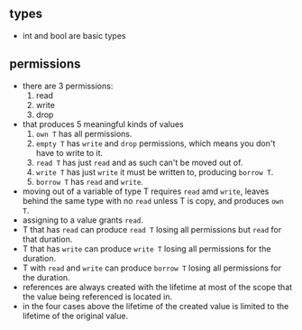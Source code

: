 ## types
- int and bool are basic types

## permissions
- there are 3 permissions:
  1. read
  2. write
  3. drop
- that produces 5 meaningful kinds of values
  1. `own T` has all permissions. 
  2. `empty T` has `write` and `drop` permissions, which means you don't have to write to it.
  3. `read T` has just `read` and as such can't be moved out of.
  4. `write T` has just `write` it must be written to, producing `borrow T`.
  5. `borrow T` has `read` and `write`.
- moving out of a variable of type T requires `read` amd `write`, leaves behind the same type with no `read` unless T is copy, and produces `own T`.
- assigning to a value grants `read`.
- T that has `read` can produce `read T` losing all permissions but `read` for that duration.
- T that has `write` can produce `write T` losing all permissions for the duration.
- T with `read` and `write` can produce `borrow T` losing all permissions for the duration.
- references are always created with the lifetime at most of the scope that the value being referenced is located in.
- in the four cases above the lifetime of the created value is limited to the lifetime of the original value.